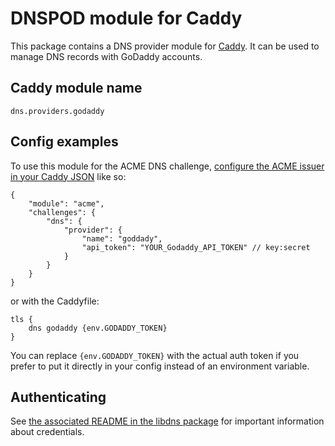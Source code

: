 # DNSPOD module for Caddy

This package contains a DNS provider module for [Caddy](https://github.com/caddyserver/caddy). It can be used to manage DNS records with GoDaddy accounts.

## Caddy module name

```
dns.providers.godaddy
```

## Config examples

To use this module for the ACME DNS challenge, [configure the ACME issuer in your Caddy JSON](https://caddyserver.com/docs/json/apps/tls/automation/policies/issuer/acme/) like so:

```
{
	"module": "acme",
	"challenges": {
		"dns": {
			"provider": {
				"name": "goddady",
				"api_token": "YOUR_Godaddy_API_TOKEN" // key:secret
			}
		}
	}
}
```

or with the Caddyfile:

```
tls {
	dns godaddy {env.GODADDY_TOKEN}
}
```

You can replace `{env.GODADDY_TOKEN}` with the actual auth token if you prefer to put it directly in your config instead of an environment variable.

## Authenticating

See [the associated README in the libdns package](https://github.com/Secure-T-Team/libdns-godaddy) for important information about credentials.
